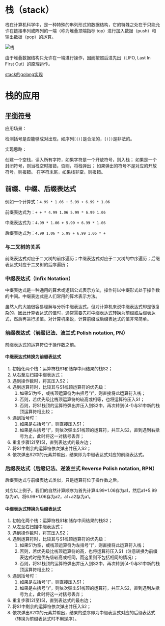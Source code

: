 # 栈（stack）

栈在计算机科学中，是一种特殊的串列形式的数据结构，它的特殊之处在于只能允许在链接串列或阵列的一端（称为堆叠顶端指标 top）进行加入数据（push）和输出数据（pop）的运算。

![栈](https://upload.wikimedia.org/wikipedia/commons/thumb/2/29/Data_stack.svg/400px-Data_stack.svg.png)

由于堆叠数据结构只允许在一端进行操作，因而按照后进先出（LIFO, Last In First Out）的原理运作。

[stack的golang实现](https://github.com/TTWShell/algorithms/blob/master/stack/stack.go)

# 栈的应用

## [平衡符号](https://github.com/TTWShell/algorithms/blob/master/stack/balanceSymbol.go)

应用场景：

检测括号是否能够成对出现，如序列`[()]`是合法的，`[(])`是非法的。

实现思路：

创建一个空栈，读入所有字符，如果字符是一个开放符号，则入栈；
如果是一个封闭符号，则当栈空时报错，否则，将栈弹出；
如果弹出的符号不是对应的开放符号，则报错。
在字符末尾，如果栈非空，则报错。

## 前缀、中缀、后缀表达式

例如一个计算式：`4.99 * 1.06 + 5.99 + 6.99 * 1.06`

前缀表达式为：`+ + * 4.99 1.06 5.99 * 6.99 1.06`

中缀表达式为：`4.99 * 1.06 + 5.99 + 6.99 * 1.06`

后缀表达式为：`4.99 1.06 * 5.99 + 6.99 1.06 * +`

### 与二叉树的关系

前缀表达式对应于二叉树的前序遍历；中缀表达式对应于二叉树的中序遍历；后缀表达式对应于二叉树的后序遍历；

### 中缀表达式（Infix Notation）

中缀表达式是一种通用的算术或逻辑公式表示方法，操作符以中缀形式处于操作数的中间。中缀表达式是人们常用的算术表示方法。

虽然人的大脑很容易理解与分析中缀表达式，但对计算机来说中缀表达式却是很复杂的，因此计算表达式的值时，通常需要先将中缀表达式转换为前缀或后缀表达式，然后再进行求值。对计算机来说，计算前缀或后缀表达式的值非常简单。

### 前缀表达式（前缀记法、波兰式 Polish notation, PN）

前缀表达式的运算符位于操作数之前。

#### 中缀表达式转换为前缀表达式

1. 初始化两个栈：运算符栈S1和储存中间结果的栈S2；
2. 从右至左扫描中缀表达式；
3. 遇到操作数时，将其压入S2；
4. 遇到运算符时，比较其与S1栈顶运算符的优先级：
    1. 如果S1为空，或栈顶运算符为右括号“)”，则直接将此运算符入栈；
    2. 否则，若优先级比栈顶运算符的较高或相等，也将运算符压入S1；
    3. 否则，将S1栈顶的运算符弹出并压入到S2中，再次转到(4-1)与S1中新的栈顶运算符相比较；
5. 遇到括号时：
    1. 如果是右括号“)”，则直接压入S1；
    2. 如果是左括号“(”，则依次弹出S1栈顶的运算符，并压入S2，直到遇到右括号为止，此时将这一对括号丢弃；
6. 重复步骤(2)至(5)，直到表达式的最左边；
7. 将S1中剩余的运算符依次弹出并压入S2；
8. 依次弹出S2中的元素并输出，结果即为中缀表达式对应的前缀表达式。

### 后缀表达式（后缀记法、逆波兰式 Reverse Polish notation, RPN）

后缀表达式与前缀表达式类似，只是运算符位于操作数之后。

对应以上例子。我们的自然计算顺序为首先计算4.99\*1.06存为a1，然后a1+5.99存为a1，将6.99\*1.06存为a2，a1+a2存为a1。

#### 中缀表达式转换为后缀表达式

1. 初始化两个栈：运算符栈S1和储存中间结果的栈S2；
2. 从左至右扫描中缀表达式；
3. 遇到操作数时，将其压入S2；
4. 遇到运算符时，比较其与S1栈顶运算符的优先级：
    1. 如果S1为空，或栈顶运算符为左括号“(”，则直接将此运算符入栈；
    2. 否则，若优先级比栈顶运算符的高，也将运算符压入S1（注意转换为前缀表达式时是优先级较高或相同，而这里则不包括相同的情况）；
    3. 否则，将S1栈顶的运算符弹出并压入到S2中，再次转到(4-1)与S1中新的栈顶运算符相比较；
5. 遇到括号时：
    1. 如果是左括号“(”，则直接压入S1；
    2. 如果是右括号“)”，则依次弹出S1栈顶的运算符，并压入S2，直到遇到左括号为止，此时将这一对括号丢弃；
6. 重复步骤(2)至(5)，直到表达式的最右边；
7. 将S1中剩余的运算符依次弹出并压入S2；
8. 依次弹出S2中的元素并输出，结果的逆序即为中缀表达式对应的后缀表达式（转换为前缀表达式时不用逆序）。
